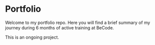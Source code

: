 # Portfolio

Welcome to my portfolio repo. Here you will find a brief summary of my journey during 6 months of active training at BeCode.

This is an ongoing project.
